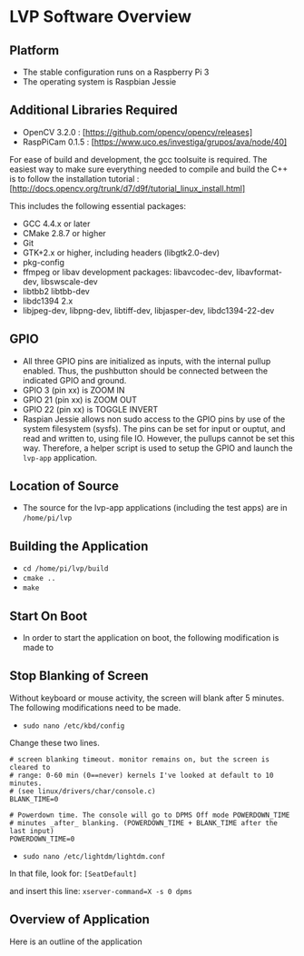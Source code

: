 # LVP Software Overview

## Platform

- The stable configuration runs on a Raspberry Pi 3
- The operating system is Raspbian Jessie

## Additional Libraries Required

- OpenCV 3.2.0 : [https://github.com/opencv/opencv/releases]
- RaspPiCam 0.1.5 : [https://www.uco.es/investiga/grupos/ava/node/40]

For ease of build and development, the gcc toolsuite is required.  The easiest way to make sure everything needed to compile and build the C++ is to follow the installation tutorial : [http://docs.opencv.org/trunk/d7/d9f/tutorial_linux_install.html]


This includes the following essential packages:
- GCC 4.4.x or later
- CMake 2.8.7 or higher
- Git
- GTK+2.x or higher, including headers (libgtk2.0-dev)
- pkg-config
- ffmpeg or libav development packages: libavcodec-dev, libavformat-dev, libswscale-dev
- libtbb2 libtbb-dev
- libdc1394 2.x
- libjpeg-dev, libpng-dev, libtiff-dev, libjasper-dev, libdc1394-22-dev


## GPIO

- All three GPIO pins are initialized as inputs, with the internal pullup enabled.  Thus, the pushbutton should be connected between the indicated GPIO and ground.
- GPIO 3 (pin xx) is ZOOM IN
- GPIO 21 (pin xx) is ZOOM OUT
- GPIO 22 (pin xx) is TOGGLE INVERT
- Raspian Jessie allows non sudo access to the GPIO pins by use of the system filesystem (sysfs).  The pins can be set for input or ouptut, and read and written to, using file IO.  However, the pullups cannot be set this way.  Therefore, a helper script is used to setup the GPIO and launch the `lvp-app` application.

## Location of Source

- The source for the lvp-app applications (including the test apps) are in `/home/pi/lvp`

## Building the Application

- `cd /home/pi/lvp/build`
- `cmake ..`
- `make`

## Start On Boot

- In order to start the application on boot, the following modification is made to 

## Stop Blanking of Screen

Without keyboard or mouse activity, the screen will blank after 5 minutes.  The following modifications need to be made.

- `sudo nano /etc/kbd/config`

Change these two lines.
 ```
# screen blanking timeout. monitor remains on, but the screen is cleared to
# range: 0-60 min (0==never) kernels I've looked at default to 10 minutes.
# (see linux/drivers/char/console.c)
BLANK_TIME=0 
```
```
# Powerdown time. The console will go to DPMS Off mode POWERDOWN_TIME
# minutes _after_ blanking. (POWERDOWN_TIME + BLANK_TIME after the last input)
POWERDOWN_TIME=0 
```

- `sudo nano /etc/lightdm/lightdm.conf`

In that file, look for:
`[SeatDefault]`

and insert this line:
`xserver-command=X -s 0 dpms`

## Overview of Application

Here is an outline of the application



